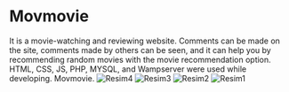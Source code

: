 # Movmovie
  It is a movie-watching and reviewing website. Comments can be made on the site, comments made by others can be seen, and it can help you by recommending random movies with the movie recommendation option. HTML, CSS, JS, PHP, MYSQL, and Wampserver were used while developing. Movmovie.
![Resim4](https://github.com/CaramelMisto/Movmovie/assets/116724665/c08ef5f3-4c66-4c23-8994-9b19624bfd14)
![Resim3](https://github.com/CaramelMisto/Movmovie/assets/116724665/29628e7b-982b-4ddc-90e2-2114b36aac78)
![Resim2](https://github.com/CaramelMisto/Movmovie/assets/116724665/e4d7c275-5a74-45ad-bf24-7f604ce27979)
![Resim1](https://github.com/CaramelMisto/Movmovie/assets/116724665/e79de949-86d4-45f4-9167-1790acb5c39a)

 

